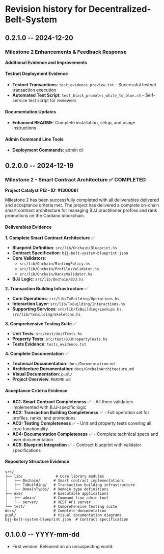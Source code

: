 # Revision history for Decentralized-Belt-System


## 0.2.1.0 -- 2024-12-20

### Milestone 2 Enhancements & Feedback Response

**Additional Evidence and Improvements**

#### Testnet Deployment Evidence
- **Testnet Transactions**: `test_evidence_preview.txt` - Successful testnet transaction execution
- **Automated Test Script**: `test_black_promotes_white_to_blue.sh` - Self-service test script for reviewers

#### Documentation Updates
- **Enhanced README**: Complete installation, setup, and usage instructions


#### Admin Command Line Tools
- **Deployment Commands**: admin cli


## 0.2.0.0 -- 2024-12-19

### Milestone 2 - Smart Contract Architecture ✅ COMPLETED

**Project Catalyst F13 - ID: #1300081**

Milestone 2 has been successfully completed with all deliverables delivered and acceptance criteria met. The project has delivered a complete on-chain smart contract architecture for managing BJJ practitioner profiles and rank promotions on the Cardano blockchain.

#### Deliverables Evidence

**1. Complete Smart Contract Architecture** ✅
- **Blueprint Definition**: `src/lib/Onchain/Blueprint.hs` 
- **Contract Specification**: `bjj-belt-system-blueprint.json`
- **Core Validators**: 
  - `src/lib/Onchain/MintingPolicy.hs` 
  - `src/lib/Onchain/ProfilesValidator.hs` 
  - `src/lib/Onchain/RanksValidator.hs` 
- **BJJ Logic**: `src/lib/Onchain/BJJ.hs` 

**2. Transaction Building Infrastructure** ✅
- **Core Operations**: `src/lib/TxBuilding/Operations.hs`  
- **Interaction Layer**: `src/lib/TxBuilding/Interactions.hs`  
- **Supporting Services**: `src/lib/TxBuilding/Lookups.hs`, `src/lib/TxBuilding/Skeletons.hs` 

**3. Comprehensive Testing Suite** ✅
- **Unit Tests**: `src/test/UnitTests.hs`
- **Property Tests**: `src/test/BJJPropertyTests.hs` 
- **Tests Evidence**: `tests_evidence.txt` 

**4. Complete Documentation** ✅
- **Technical Documentation**: `docs/Documentation.md`  
- **Architecture Documentation**: `docs/OnchainArchitecture.md`
- **Visual Documentation**: `puml/` 
- **Project Overview**: `README.md`

#### Acceptance Criteria Evidence

- **AC1: Smart Contract Completeness** ✅ - All three validators implemented with BJJ-specific logic
- **AC2: Transaction Building Completeness** ✅ - Full operation set for profiles, ranks, and promotions  
- **AC3: Testing Completeness** ✅ - Unit and property tests covering all core functionality
- **AC4: Documentation Completeness** ✅ - Complete technical specs and user documentation
- **AC5: Blueprint Integration** ✅ - Contract blueprint with validator specifications

#### Repository Structure Evidence

```
src/
├── lib/               # Core library modules
│   ├── Onchain/      # Smart contract implementations
│   ├── TxBuilding/   # Transaction building infrastructure  
│   └── DomainTypes/  # Domain type definitions
├── exe/              # Executable applications
│   ├── admin/        # Command-line admin tool
│   └── server/       # REST API server
└── test/             # Comprehensive testing suite
docs/                 # Complete documentation
puml/                 # Visual documentation diagrams
bjj-belt-system-blueprint.json  # Contract specification
```

## 0.1.0.0 -- YYYY-mm-dd

* First version. Released on an unsuspecting world.
